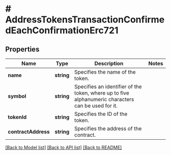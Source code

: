 # # AddressTokensTransactionConfirmedEachConfirmationErc721

## Properties

Name | Type | Description | Notes
------------ | ------------- | ------------- | -------------
**name** | **string** | Specifies the name of the token. |
**symbol** | **string** | Specifies an identifier of the token, where up to five alphanumeric characters can be used for it. |
**tokenId** | **string** | Specifies the ID of the token. |
**contractAddress** | **string** | Specifies the address of the contract. |

[[Back to Model list]](../../README.md#models) [[Back to API list]](../../README.md#endpoints) [[Back to README]](../../README.md)
